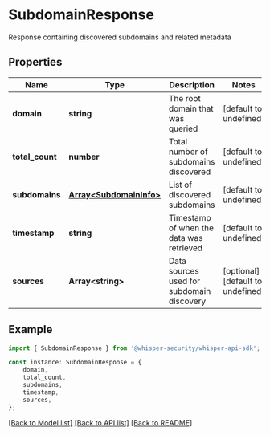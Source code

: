 # SubdomainResponse

Response containing discovered subdomains and related metadata

## Properties

Name | Type | Description | Notes
------------ | ------------- | ------------- | -------------
**domain** | **string** | The root domain that was queried | [default to undefined]
**total_count** | **number** | Total number of subdomains discovered | [default to undefined]
**subdomains** | [**Array&lt;SubdomainInfo&gt;**](SubdomainInfo.md) | List of discovered subdomains | [default to undefined]
**timestamp** | **string** | Timestamp of when the data was retrieved | [default to undefined]
**sources** | **Array&lt;string&gt;** | Data sources used for subdomain discovery | [optional] [default to undefined]

## Example

```typescript
import { SubdomainResponse } from '@whisper-security/whisper-api-sdk';

const instance: SubdomainResponse = {
    domain,
    total_count,
    subdomains,
    timestamp,
    sources,
};
```

[[Back to Model list]](../README.md#documentation-for-models) [[Back to API list]](../README.md#documentation-for-api-endpoints) [[Back to README]](../README.md)
